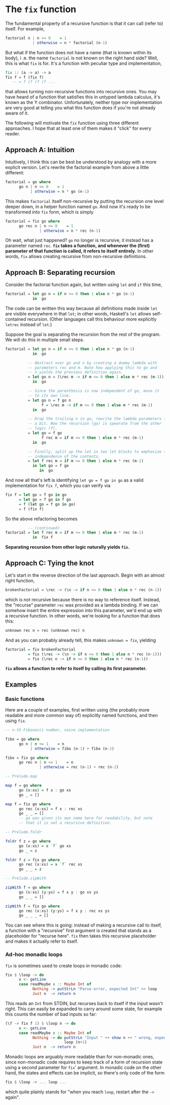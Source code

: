 The `fix` function
==================

The fundamental property of a recursive function is that it can call (refer to)
itself. For example,

```haskell
factorial n | n <= 0    = 1
            | otherwise = n * factorial (n-1)
```

But what if the function does not have a name (that is known within its body), i
.e. the name `factorial` is not known on the right hand side? Well, this is
what `fix` is for. It's a function with peculiar type and implementation,

```haskell
fix :: (a -> a) -> a
fix f = f (fix f)
   -- = f (f (f (f ...
```

that allows turning non-recursive functions into recursive ones. You may have
heard of a function that satisfies this in untyped lambda calculus, it's known
as the Y combinator. Unfortunately, neither type nor implementation are very
good at telling you what this function does if you're not already aware of it.

The following will motivate the `fix` function using three different approaches.
 I hope that at least one of them makes it "click" for every reader.



Approach A: Intuition
---------------------

Intuitively, I think this can be best be understood by analogy with a more
explicit version. Let's rewrite the factorial example from above a little
different:

```haskell
factorial = go where
      go n | n <= 0    = 1
           | otherwise = n * go (n-1)
```

This makes `factorial` itself non-recursive by putting the recursion one level
deeper down, in a helper function named `go`. And now it's ready to be
transformed into `fix` form, which is simply

```haskell
factorial = fix go where
      go rec n | n <= 0    = 1
               | otherwise = n * rec (n-1)
```

Oh wait, what just happened? `go` no longer is recursive, it instead has a
parameter named `rec`. **`fix` takes a function, and whenever the (first)
parameter of that function is called, it refers to itself entirely.** In other
words, `fix` allows creating recursive from non-recursive definitions.



Approach B: Separating recursion
--------------------------------

Consider the factorial function again, but written using `let` and `if` this
time,

```haskell
factorial = let go n = if n <= 0 then 1 else n * go (n-1)
            in  go
```

The code can be written this way because all definitions made inside `let` are
visible everywhere in that `let`; in other words, Haskell's `let` allows
self-contained recursion. (Other languages call this behaviour more explicitly
`letrec` instead of `let`.)

Suppose the goal is separating the recursion from the rest of the program. We
will do this in multiple small steps.

```haskell
factorial = let go n = if n <= 0 then 1 else n * go (n-1)
            in  go

          -- Abstract over go and n by creating a dummy lambda with
          -- parameters rec and m. Note how applying this to go and
          -- n yields the previous definition again.
          = let go n = (\rec m -> if m <= 0 then 1 else m * rec (m-1)) go n
            in  go

          -- Since the parenthesis is now independent of go, move it
          -- to its own line.
          = let go n = f go n
                f = \rec m -> if m <= 0 then 1 else m * rec (m-1)
            in  go

          -- Drop the trailing n in go, rewrite the lambda parameters in f
          -- a bit. Now the recursion (go) is spearate from the other
          -- logic (f).
          = let go = f go
                f rec m = if m <= 0 then 1 else m * rec (m-1)
            in  go

          -- Finally, split up the let in two let blocks to emphasize the
          -- independence of the contents.
          = let f rec m = if m <= 0 then 1 else m * rec (m-1)
            in let go = f go
               in  go
```

And now all that's left is identifying `let go = f go in go` as a valid
implementation for `fix f`, which you can verify via

```haskell
fix f = let go = f go in go
      = let go = f go in f go
      = f (let go = f go in go)
      = f (fix f)
```

So the above refactoring becomes

```haskell
          -- (continued)
factorial = let f rec m = if m <= 0 then 1 else m * rec (m-1)
            in  fix f
```

**Separating recursion from other logic naturally yields `fix`.**



Approach C: Tying the knot
--------------------------

Let's start in the reverse direction of the last approach. Begin with an almost
right function,

```haskell
brokenFactorial = \rec -> (\n -> if n <= 0 then 1 else n * rec (n-1))
```

which is not recursive because there is no way to reference itself. Instead,
the "recurse" parameter `rec` was provided as a lambda binding. If we can
somehow insert the entire expression into this parameter, we'd end up with a
recursive function. In other words, we're looking for a function that does this:

```haskell
unknown rec n = rec (unknown rec) n
```

And as you can probably already tell, this makes `unknown = fix`, yielding

```haskell
factorial = fix brokenFactorial
          = fix (\rec -> (\n -> if n <= 0 then 1 else n * rec (n-1)))
          = fix (\rec n -> if n <= 0 then 1 else n * rec (n-1))
```

**`fix` allows a function to refer to itself by calling its first parameter.**



Examples
--------


### Basic functions

Here are a couple of examples, first written using (the probably more readable
and more common way of) explicitly named functions, and then using `fix`.

```haskell
-- n-th Fibonacci number, naive implementation

fibo = go where
      go n | n <= 1    = n
           | otherwise = fibo (n-1) + fibo (n-2)

fibo = fix go where
      go rec n | n <= 1    = n
               | otherwise = rec (n-1) + rec (n-2)
```

```haskell
-- Prelude.map

map f = go where
      go (x:xs) = f x : go xs
      go _ = []

map f = fix go where
      go rec (x:xs) = f x : rec xs
      go _ _ = []
      -- go was given its own name here for readability, but note
      -- that it is not a recursive definition.
```

```haskell
-- Prelude.foldr

foldr f z = go where
      go (x:xs) = x `f` go xs
      go _ = z

foldr f z = fix go where
      go rec (x:xs) = x `f` rec xs
      go _ _ = z
```

```haskell
-- Prelude.zipWith

zipWith f = go where
      go (x:xs) (y:ys) = f x y : go xs ys
      go _ _ = []

zipWith f = fix go where
      go rec (x:xs) (y:ys) = f x y : rec xs ys
      go _ _ _ = []
```

You can see where this is going: instead of making a recursive call to itself,
a function with a "recursive" first argument is created that stands as a
placeholder for "recurse here". `fix` then takes this recursive placeholder and
makes it actually refer to itself.


### Ad-hoc monadic loops

`fix` is sometimes used to create loops in monadic code:

```haskell
fix $ \loop -> do
      x <- getLine
      case readMaybe x :: Maybe Int of
            Nothing -> putStrLn "Parse error, expected Int" >> loop
            Just n  -> return n
```

This reads an `Int` from STDIN, but recurses back to itself if the input wasn't
right. This can easily be expanded to carry around some state, for example this
counts the number of bad inputs so far:

```haskell
(\f -> fix f 1) $ \loop n -> do
      x <- getLine
      case readMaybe x :: Maybe Int of
            Nothing -> do putStrLn "Input " ++ show n ++ " wrong, expected Int"
                          loop (n+1)
            Just n  -> return n
```

Monadic loops are arguably more readable than for non-monadic ones, since
non-monadic code requires to keep track of a form of recursion state using a
second parameter for `fix`' argument. In monadic code on the other hand, the
states and effects can be implicit, so there's only code of the form

```haskell
fix $ \loop -> ... loop ...
```

which quite plainly stands for "when you reach `loop`, restart after the `->`
again".